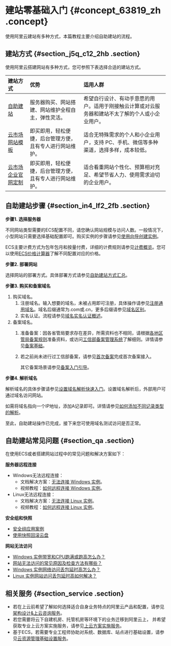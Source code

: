 # 建站零基础入门 {#concept_63819_zh .concept}

使用阿里云建站有多种方式，本篇教程主要介绍自助建站的流程。

## 建站方式 {#section_j5q_c12_2hb .section}

使用阿里云搭建网站有多种方式，您可参照下表选择合适的建站方式。

|建站方式|优势|适用人群|
|:---|:-|:---|
|[自助建站](cn.zh-CN/建站教程/自助建站方式汇总.md#)|服务器购买、网站搭建、网站维护全程自主，弹性灵活。|希望自行设计、有动手意愿的用户。适用于刚接触云计算或对云服务器和建站不太了解的个人或小企业用户。|
|[云市场网站模板](https://market.aliyun.com/templateList)|即买即用，轻松便捷，后台管理方便，且有专人进行网站维护。|适合无特殊需求的个人和小企业用户，支持 PC、手机、微信等多种渠道，选择多样，成本较低。|
|[云市场企业官网定制](https://market.aliyun.com/jianzhan#guid-883652)|即买即用，轻松便捷，后台管理方便，且有专人进行网站维护。|适合看重网站个性化、预算相对充足、希望节省人力、使用需求迫切的企业用户。|

## 自助建站步骤 {#section_in4_lf2_2fb .section}

 **步骤1. 选择服务器** 

不同网站类型需要的ECS配置不同，请您确认网站规模与访问人数。一般情况下，小型网站只需要选择基础配置即可。购买实例的步骤请参见[使用向导创建实例](../../../../cn.zh-CN/实例/创建实例/使用向导创建实例.md#)。

ECS主要计费方式为包年包月和按量付费，详细的计费规则请参见[计费概览](../../../../cn.zh-CN/产品定价/计费概览.md#)。您可以使用[ECS价格计算器](https://tco.aliyun.com/tco/ecs/calculator)了解不同配置对应的价格。

 **步骤2. 部署网站** 

选择网站的部署方式。具体部署方式请参见[自助建站方式汇总](cn.zh-CN/建站教程/自助建站方式汇总.md#)。

 **步骤3. 购买和备案域名** 

1.  购买域名。
    1.  注册域名。输入想要的域名，未被占用即可注册，具体操作请参见[注册通用域名](../../../../cn.zh-CN/域名注册/注册通用域名.md#)。域名后缀通常为.com或.cn，更多后缀请参见[域名区别](../../../../cn.zh-CN/常见问题/概念类问题/域名区别.md#)。
    2.  实名认证。流程请参见[域名实名认证概述](../../../../cn.zh-CN/域名实名认证/域名实名认证概述.md#)。
2.  备案域名。
    1.  准备备案：因各省管局要求存在差异，所需资料也不相同，请根据[各地区管局备案规则](../../../../cn.zh-CN/ICP备案前准备/学习管局规则/各地区管局备案规则.md#)准备资料，或访问[工信部备案管理系统](www.miitbeian.gov.cn)了解细则。详情请参见[备案基础](../../../../cn.zh-CN/ICP备案前准备/ICP备案前准备概述.md#)。
    2.  若之前尚未进行过工信部备案，请参见[首次备案](../../../../cn.zh-CN/ICP备案流程（PC端）/验证备案类型/首次备案.md#)完成首次备案接入。

        其它备案场景请参见[备案入门引导](../../../../cn.zh-CN/ICP备案快速入门/ICP备案快速入门.md#)。


 **步骤4. 解析域名** 

解析域名的具体步骤请参见[设置域名解析快速入门](http://help.aliyun.com/document_detail/29716.html)。设置域名解析后，外部用户可通过域名访问网站。

如需将域名指向一个IP地址，添加A记录即可。详情请参见[如何添加不同记录类型的解析](http://help.aliyun.com/document_detail/29725.html)。

至此，自助建站操作已完成，接下来您可使用域名测试访问是否正常。

## 自助建站常见问题 {#section_qa .section}

在使用ECS或者搭建网站过程中的常见问题和解决方案如下：

**服务器远程连接** 

-   Windows无法远程连接：
    -   文档解决方案：[无法连接 Windows 实例](http://help.aliyun.com/document_detail/50982.html)。
    -   视频教程：[如何远程连接 Windows 实例](http://help.aliyun.com/document_detail/62303.html)。
-   Linux无法远程连接：
    -   文档解决方案：[无法连接 Linux 实例](http://help.aliyun.com/document_detail/34403.html)。
    -   视频教程：[如何远程连接 Linux 实例](http://help.aliyun.com/document_detail/62304.html)。

**安全组和快照** 

-   [安全组应用案例](../../../../cn.zh-CN/安全/安全组/安全组应用案例.md#)
-   [使用快照回滚云盘](../../../../cn.zh-CN/快照/使用快照/使用快照回滚云盘.md#)

**网站无法访问** 

-   [Windows 实例带宽和CPU跑满或跑高怎么办？](http://help.aliyun.com/document_detail/52366.html)
-   [网站无法访问的常见原因及检查方法有哪些？](http://help.aliyun.com/document_detail/31710.html)
-   [Windows 实例网络访问丢包延时高怎么办？](http://help.aliyun.com/document_detail/52866.html)
-   [Linux 实例网站访问丢包延时高如何解决？](http://help.aliyun.com/document_detail/52997.html)

## 相关服务 {#section_service .section}

-   若在上云前希望了解如何选择适合自身业务特点的阿里云产品和配置，请参见[架构设计&上云咨询服务](https://www.aliyun.com/support/quyu/zixun)。
-   若您需要将云下自建机房、托管机房等环境下的业务迁移到阿里云上， 并希望获取专业上云方案实施服务，请参见[上云方案实施服务](https://www.aliyun.com/support/quyu/qianyi)。
-   基于ECS，若需要专业工程师协助对系统、数据库、站点进行基础设置，请参见[云资源管理基础设置服务](https://www.aliyun.com/support/quyu/jichushezhi)。

